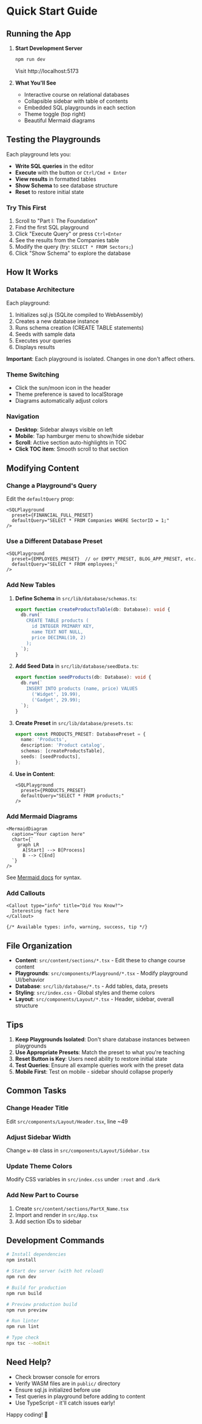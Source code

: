 # Quick Start Guide

## Running the App

1. **Start Development Server**
   ```bash
   npm run dev
   ```
   Visit http://localhost:5173

2. **What You'll See**
   - Interactive course on relational databases
   - Collapsible sidebar with table of contents
   - Embedded SQL playgrounds in each section
   - Theme toggle (top right)
   - Beautiful Mermaid diagrams

## Testing the Playgrounds

Each playground lets you:
- **Write SQL queries** in the editor
- **Execute** with the button or `Ctrl/Cmd + Enter`
- **View results** in formatted tables
- **Show Schema** to see database structure
- **Reset** to restore initial state

### Try This First

1. Scroll to "Part I: The Foundation"
2. Find the first SQL playground
3. Click "Execute Query" or press `Ctrl+Enter`
4. See the results from the Companies table
5. Modify the query (try: `SELECT * FROM Sectors;`)
6. Click "Show Schema" to explore the database

## How It Works

### Database Architecture

Each playground:
1. Initializes sql.js (SQLite compiled to WebAssembly)
2. Creates a new database instance
3. Runs schema creation (CREATE TABLE statements)
4. Seeds with sample data
5. Executes your queries
6. Displays results

**Important**: Each playground is isolated. Changes in one don't affect others.

### Theme Switching

- Click the sun/moon icon in the header
- Theme preference is saved to localStorage
- Diagrams automatically adjust colors

### Navigation

- **Desktop**: Sidebar always visible on left
- **Mobile**: Tap hamburger menu to show/hide sidebar
- **Scroll**: Active section auto-highlights in TOC
- **Click TOC item**: Smooth scroll to that section

## Modifying Content

### Change a Playground's Query

Edit the `defaultQuery` prop:

```tsx
<SQLPlayground
  preset={FINANCIAL_FULL_PRESET}
  defaultQuery="SELECT * FROM Companies WHERE SectorID = 1;"
/>
```

### Use a Different Database Preset

```tsx
<SQLPlayground
  preset={EMPLOYEES_PRESET}  // or EMPTY_PRESET, BLOG_APP_PRESET, etc.
  defaultQuery="SELECT * FROM employees;"
/>
```

### Add New Tables

1. **Define Schema** in `src/lib/database/schemas.ts`:
   ```typescript
   export function createProductsTable(db: Database): void {
     db.run(`
       CREATE TABLE products (
         id INTEGER PRIMARY KEY,
         name TEXT NOT NULL,
         price DECIMAL(10, 2)
       );
     `);
   }
   ```

2. **Add Seed Data** in `src/lib/database/seedData.ts`:
   ```typescript
   export function seedProducts(db: Database): void {
     db.run(`
       INSERT INTO products (name, price) VALUES
         ('Widget', 19.99),
         ('Gadget', 29.99);
     `);
   }
   ```

3. **Create Preset** in `src/lib/database/presets.ts`:
   ```typescript
   export const PRODUCTS_PRESET: DatabasePreset = {
     name: 'Products',
     description: 'Product catalog',
     schemas: [createProductsTable],
     seeds: [seedProducts],
   };
   ```

4. **Use in Content**:
   ```tsx
   <SQLPlayground
     preset={PRODUCTS_PRESET}
     defaultQuery="SELECT * FROM products;"
   />
   ```

### Add Mermaid Diagrams

```tsx
<MermaidDiagram
  caption="Your caption here"
  chart={`
    graph LR
      A[Start] --> B[Process]
      B --> C[End]
  `}
/>
```

See [Mermaid docs](https://mermaid.js.org/) for syntax.

### Add Callouts

```tsx
<Callout type="info" title="Did You Know?">
  Interesting fact here
</Callout>

{/* Available types: info, warning, success, tip */}
```

## File Organization

- **Content**: `src/content/sections/*.tsx` - Edit these to change course content
- **Playgrounds**: `src/components/Playground/*.tsx` - Modify playground UI/behavior
- **Database**: `src/lib/database/*.ts` - Add tables, data, presets
- **Styling**: `src/index.css` - Global styles and theme colors
- **Layout**: `src/components/Layout/*.tsx` - Header, sidebar, overall structure

## Tips

1. **Keep Playgrounds Isolated**: Don't share database instances between playgrounds
2. **Use Appropriate Presets**: Match the preset to what you're teaching
3. **Reset Button is Key**: Users need ability to restore initial state
4. **Test Queries**: Ensure all example queries work with the preset data
5. **Mobile First**: Test on mobile - sidebar should collapse properly

## Common Tasks

### Change Header Title
Edit `src/components/Layout/Header.tsx`, line ~49

### Adjust Sidebar Width
Change `w-80` class in `src/components/Layout/Sidebar.tsx`

### Update Theme Colors
Modify CSS variables in `src/index.css` under `:root` and `.dark`

### Add New Part to Course
1. Create `src/content/sections/PartX_Name.tsx`
2. Import and render in `src/App.tsx`
3. Add section IDs to sidebar

## Development Commands

```bash
# Install dependencies
npm install

# Start dev server (with hot reload)
npm run dev

# Build for production
npm run build

# Preview production build
npm run preview

# Run linter
npm run lint

# Type check
npx tsc --noEmit
```

## Need Help?

- Check browser console for errors
- Verify WASM files are in `public/` directory
- Ensure sql.js initialized before use
- Test queries in playground before adding to content
- Use TypeScript - it'll catch issues early!

Happy coding! 🚀

